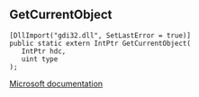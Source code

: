 ## GetCurrentObject

```
[DllImport("gdi32.dll", SetLastError = true)]
public static extern IntPtr GetCurrentObject(
   IntPtr hdc,
   uint type
);
```

[Microsoft documentation](https://docs.microsoft.com/en-us/windows/win32/api/wingdi/nf-wingdi-getcurrentobject)

